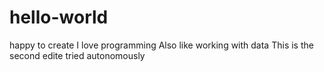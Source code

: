 # hello-world
happy to create
I love programming
Also like working with data
This is the second edite tried autonomously
